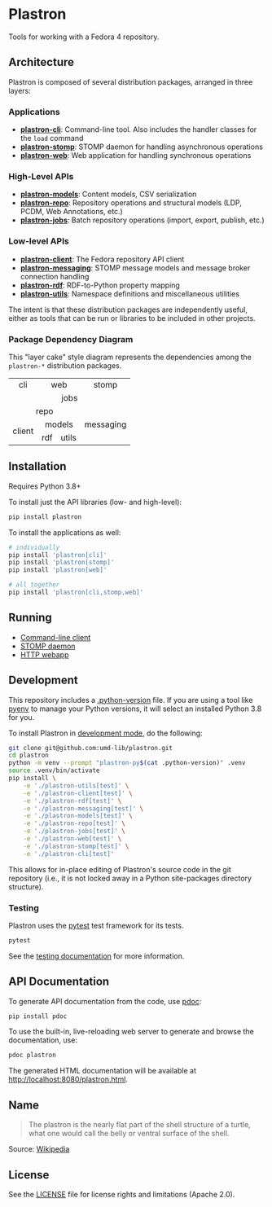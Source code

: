 # Plastron

Tools for working with a Fedora 4 repository.

## Architecture

Plastron is composed of several distribution packages, arranged in three 
layers:

### Applications

* **[plastron-cli](plastron-cli)**: Command-line tool. Also includes the
  handler classes for the `load` command
* **[plastron-stomp](plastron-stomp)**: STOMP daemon for handling
  asynchronous operations
* **[plastron-web](plastron-web)**: Web application for handling
  synchronous operations

### High-Level APIs

* **[plastron-models](plastron-models)**: Content models, CSV
  serialization
* **[plastron-repo](plastron-repo)**: Repository operations and structural
  models (LDP, PCDM, Web Annotations, etc.)
* **[plastron-jobs](plastron-jobs)**: Batch repository operations
  (import, export, publish, etc.)

### Low-level APIs

* **[plastron-client](plastron-client)**: The Fedora repository API client
* **[plastron-messaging](plastron-messaging)**: STOMP message models and 
  message broker connection handling
* **[plastron-rdf](plastron-rdf)**: RDF-to-Python property mapping
* **[plastron-utils](plastron-utils)**: Namespace definitions 
  and miscellaneous utilities

The intent is that these distribution packages are independently useful,
either as tools that can be run or libraries to be included in other projects.

### Package Dependency Diagram

This "layer cake" style diagram represents the dependencies among the 
`plastron-*` distribution packages.

<table style="text-align:center">
  <tr>
    <td colspan="2">cli</td>
    <td colspan="2">web</td>
    <td colspan="2">stomp</td>
  </tr>
  <tr>
    <td colspan="6">jobs</td>
  </tr>
  <tr>
    <td colspan="4">repo</td>
    <td colspan="2" rowspan="3">messaging</td>
  </tr>
  <tr>
    <td colspan="2" rowspan="2">client</td>
    <td colspan="2">models</td>
  </tr>
  <tr>
    <td>rdf</td>
    <td>utils</td>
  </tr>
</table>

## Installation

Requires Python 3.8+

To install just the API libraries (low- and high-level):

```zsh
pip install plastron
```

To install the applications as well:

```zsh
# individually
pip install 'plastron[cli]'
pip install 'plastron[stomp]'
pip install 'plastron[web]'

# all together
pip install 'plastron[cli,stomp,web]'
```

## Running

* [Command-line client](plastron-cli/README.md)
* [STOMP daemon](plastron-stomp/README.md)
* [HTTP webapp](plastron-web/README.md)

## Development

This repository includes a [.python-version](.python-version) file. If you are
using a tool like [pyenv] to manage your Python versions, it will select
an installed Python 3.8 for you.

To install Plastron in [development mode], do the following:

```zsh
git clone git@github.com:umd-lib/plastron.git
cd plastron
python -m venv --prompt "plastron-py$(cat .python-version)" .venv
source .venv/bin/activate
pip install \
    -e './plastron-utils[test]' \
    -e './plastron-client[test]' \
    -e './plastron-rdf[test]' \
    -e './plastron-messaging[test]' \
    -e './plastron-models[test]' \
    -e './plastron-repo[test]' \
    -e './plastron-jobs[test]' \
    -e './plastron-web[test]' \
    -e './plastron-stomp[test]' \
    -e './plastron-cli[test]'
```

This allows for in-place editing of Plastron's source code in the git
repository (i.e., it is not locked away in a Python site-packages directory
structure).

### Testing

Plastron uses the [pytest] test framework for its tests.

```bash
pytest
```

See the [testing documentation](docs/testing.md) for more
information.

## API Documentation

To generate API documentation from the code, use [pdoc]:

```bash
pip install pdoc
```

To use the built-in, live-reloading web server to generate and browse the 
documentation, use:

```bash
pdoc plastron
```

The generated HTML documentation will be available at 
<http://localhost:8080/plastron.html>.

## Name

> The plastron is the nearly flat part of the shell structure of a turtle,
> what one would call the belly or ventral surface of the shell.

Source: [Wikipedia](https://en.wikipedia.org/wiki/Turtle_shell#Plastron)

## License

See the [LICENSE](LICENSE.md) file for license rights and
limitations (Apache 2.0).

[development mode]: https://packaging.python.org/tutorials/installing-packages/#installing-from-vcs
[pytest]: https://pypi.org/project/pytest/
[pyenv]: https://github.com/pyenv/pyenv
[pdoc]: https://pdoc.dev/
